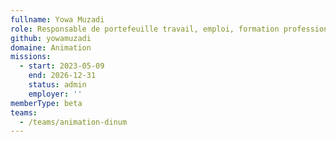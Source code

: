 ```yaml
---
fullname: Yowa Muzadi
role: Responsable de portefeuille travail, emploi, formation professionnelle
github: yowamuzadi
domaine: Animation
missions:
  - start: 2023-05-09
    end: 2026-12-31
    status: admin
    employer: ''
memberType: beta
teams:
  - /teams/animation-dinum
---
```

